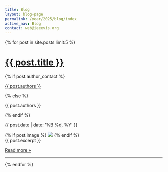 ```yaml
---
title: Blog
layout: blog-page
permalink: /year/2025/blog/index
active_nav: Blog
contact: web@ieeevis.org
---
```


{% for post in site.posts limit:5 %}
<h1 class="blog-title"><a href="{{ post.url | relative_url }}">{{ post.title }}</a></h1>
<div class="byline-container">
    {% if post.author_contact %}
    <p class="byline"><a href="mailto:{{ post.author_contact }}">{{ post.authors }}</a></p>
    {% else %}
    <p class="byline">{{ post.authors }}</p>
    {% endif %}
    <p class="post-date">{{ post.date | date: '%B %d, %Y' }}</p>
</div>
{% if post.image %}
<img src="{{ post.image }}" />
{% endif %}
<div>{{ post.excerpt }}</div>
<div>
    <p>
        <a href="{{ post.url | relative_url }}">Read more &raquo;</a>
    </p>
</div>
<hr/>
{% endfor %}



